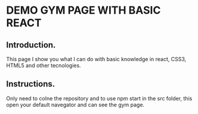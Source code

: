 # DEMO GYM PAGE WITH BASIC REACT 

## Introduction.

This page I show you what I can do with basic knowledge  in react, CSS3, HTML5 and other tecnologies.

## Instructions.

Only need to colne the repository and to use npm start in the src folder, this open your default navegator and can see the gym page.